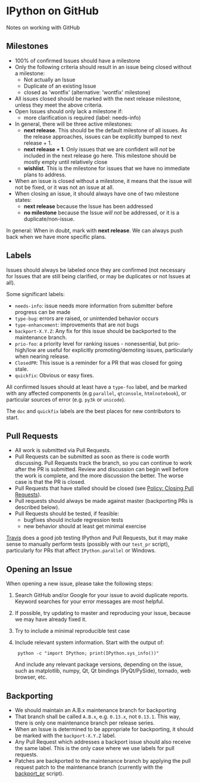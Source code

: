 # IPython on GitHub

Notes on working with GitHub

## Milestones

* 100% of confirmed Issues should have a milestone
* Only the following criteria should result in an issue being closed without a milestone:
    - Not actually an Issue
    - Duplicate of an existing Issue
    - closed as 'wontfix' (alternative: 'wontfix' milestone)
* All issues closed should be marked with the next release milestone, unless they meet the above criteria.
* Open Issues should only lack a milestone if:
    - more clarification is required (label: needs-info)
* In general, there will be three active milestones:
    - **next release**. This should be the default milestone of all issues.  As the release approaches, issues can be explicitly bumped to next release + 1.
    - **next release + 1**.  Only issues that we are confident will *not* be included in the next release go here.  This milestone should be mostly empty until relatively close
    - **wishlist**.  This is the milestone for issues that we have no immediate plans to address.
* When an issue is closed without a milestone, it means that the issue will not be fixed, or it was not an issue at all.
* When closing an issue, it should always have one of two milestone states:
    - **next release** because the Issue has been addressed
    - **no milestone** because the Issue *will not* be addressed, or it is a duplicate/non-issue.

In general: When in doubt, mark with **next release**.  We can always push back when we have more specific plans.


## Labels

Issues should always be labeled once they are confirmed (not necessary for Issues that are still being clarified, or may be duplicates or not Issues at all).

Some significant labels:

* `needs-info`: issue needs more information from submitter before progress can be made
* `type-bug`: errors are raised, or unintended behavior occurs
* `type-enhancement`: improvements that are not bugs
* `backport-X.Y.Z`: Any fix for this issue should be backported to the maintenance branch.
* `prio-foo`: a priority level for ranking issues - nonessential, but prio-high/low are useful for explicitly promoting/demoting issues, particularly when nearing release.
* `ClosedPR`: This issue is a reminder for a PR that was closed for going stale.
* `quickfix`: Obvious or easy fixes.

All confirmed Issues should at least have a `type-foo` label, and be marked with any affected components (e.g `parallel`, `qtconsole`, `htmlnotebook`), or particular sources of error (e.g. `py3k` or `unicode`).

The `doc` and `quickfix` labels are the best places for new contributors to start.


## Pull Requests

* All work is submitted via Pull Requests.
* Pull Requests can be submitted as soon as there is code worth discussing.  Pull Requests track the branch, so you can continue to work after the PR is submitted.  Review and discussion can begin well before the work is complete, and the more discussion the better.  The worse case is that the PR is closed.
* Pull Requests that have stalled should be closed (see [Policy: Closing Pull Requests](https://github.com/ipython/ipython/wiki/Policy:-Closing-pull-requests)).
* Pull requests should always be made against master (backporting PRs is described below).
* Pull Requests should be tested, if feasible:
    - bugfixes should include regression tests
    - new behavior should at least get minimal exercise

[Travis](http://travis-ci.org/#!/ipython/ipython) does a good job testing IPython and Pull Requests, but it may make sense to manually perform tests (possibly with our `test_pr` script), particularly for PRs that affect `IPython.parallel` or Windows.


## Opening an Issue

When opening a new issue, please take the following steps:

1. Search GitHub and/or Google for your issue to avoid duplicate reports.  Keyword searches for your error messages are most helpful.
2. If possible, try updating to master and reproducing your issue, because we may have already fixed it.
3. Try to include a minimal reproducible test case
4. Include relevant system information.  Start with the output of:

        python -c "import IPython; print(IPython.sys_info())"

   And include any relevant package versions, depending on the issue, such as matplotlib, numpy, Qt, Qt bindings (PyQt/PySide), tornado, web browser, etc.



## Backporting

* We should maintain an A.B.x maintenance branch for backporting
* That branch shall be called `A.B.x`, e.g. `0.13.x`, not `0.13.1`. This way, there is only one maintenance branch per release series.
* When an Issue is determined to be appropriate for backporting, it should be marked with the `backport-X.Y.Z` label.
* Any Pull Request which addresses a backport issue should also receive the same label.  This is the only case where we use labels for pull requests.
* Patches are backported to the maintenance branch by applying the pull request patch to the maintenance branch (currently with the [backport_pr](https://github.com/ipython/ipython/blob/master/tools/backport_pr.py) script).